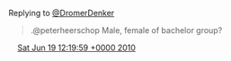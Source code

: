 Replying to [@DromerDenker](https://twitter.com/peterheerschop/status/16536418525)

> \.@peterheerschop Male, female of bachelor group?

<img src="../../media/tweet.ico" width="12" /> [Sat Jun 19 12:19:59 +0000 2010](https://twitter.com/DromerDenker/status/16541593455)